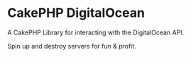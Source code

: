 CakePHP DigitalOcean
====================

A CakePHP Library for interacting with the DigitalOcean API.

Spin up and destroy servers for fun & profit.
